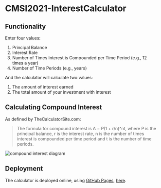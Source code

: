 # CMSI2021-InterestCalculator

## Functionality
Enter four values:
1. Principal Balance
2. Interest Rate
3. Number of Times Interest is Compounded per Time Period (e.g., 12 times a year)
4. Number of Time Periods (e.g., years)

And the calculator will calculate two values:
1. The amount of interest earned
2. The total amount of your investment with interest

## Calculating Compound Interest

As defined by TheCalculatorSite.com: 
> The formula for compound interest is A = P(1 + r/n)^nt, where P is the principal balance, r is the interest rate, n is the number of times interest is compounded per time period and t is the number of time periods.

![compound interest diagram](https://www.thecalculatorsite.com/images/compound-interest-formula-diagram.png)

## Deployment
The calculator is deployed online, using [GitHub Pages](https://pages.github.com/), [here](https://brandonholmes.github.io/CMSI2021-InterestCalculator/).